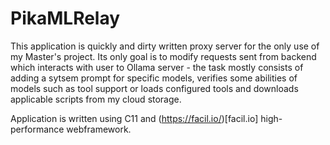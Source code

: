 # PikaMLRelay
This application is quickly and dirty written proxy server for the only use of my Master's project.
Its only goal is to modify requests sent from backend which interacts with user to Ollama server - the task mostly consists of adding a sytsem prompt for specific models, verifies some abilities of models such as tool support or loads configured tools and downloads applicable scripts from my cloud storage.

Application is written using C11 and (https://facil.io/)[facil.io] high-performance webframework.
